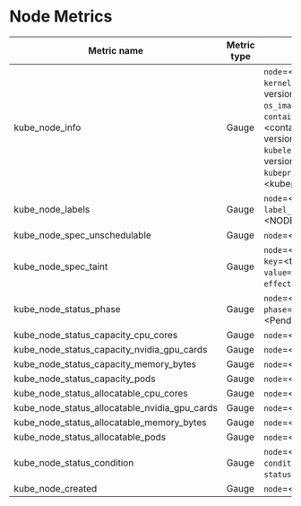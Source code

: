 # Node Metrics

| Metric name| Metric type | Labels/tags |
| ---------- | ----------- | ----------- |
| kube_node_info | Gauge | `node`=&lt;node-address&gt; <br> `kernel_version`=&lt;kernel-version&gt; <br> `os_image`=&lt;os-image-name&gt; <br> `container_runtime_version`=&lt;container-runtime-and-version-combination&gt; <br> `kubelet_version`=&lt;kubelet-version&gt; <br> `kubeproxy_version`=&lt;kubeproxy-version&gt; |
| kube_node_labels | Gauge | `node`=&lt;node-address&gt; <br> `label_NODE_LABEL`=&lt;NODE_LABEL&gt;  |
| kube_node_spec_unschedulable | Gauge | `node`=&lt;node-address&gt;|
| kube_node_spec_taint | Gauge | `node`=&lt;node-address&gt; <br> `key`=&lt;taint-key&gt; <br> `value=`&lt;taint-value&gt; <br> `effect=`&lt;taint-effect&gt; |
| kube_node_status_phase| Gauge | `node`=&lt;node-address&gt; <br> `phase`=&lt;Pending\|Running\|Terminated&gt; |
| kube_node_status_capacity_cpu_cores | Gauge | `node`=&lt;node-address&gt;|
| kube_node_status_capacity_nvidia_gpu_cards | Gauge | `node`=&lt;node-address&gt;|
| kube_node_status_capacity_memory_bytes | Gauge | `node`=&lt;node-address&gt;|
| kube_node_status_capacity_pods | Gauge | `node`=&lt;node-address&gt;|
| kube_node_status_allocatable_cpu_cores | Gauge | `node`=&lt;node-address&gt;|
| kube_node_status_allocatable_nvidia_gpu_cards | Gauge | `node`=&lt;node-address&gt;|
| kube_node_status_allocatable_memory_bytes | Gauge | `node`=&lt;node-address&gt;|
| kube_node_status_allocatable_pods | Gauge | `node`=&lt;node-address&gt;|
| kube_node_status_condition | Gauge | `node`=&lt;node-address&gt; <br> `condition`=&lt;node-condition&gt; <br> `status`=&lt;true\|false\|unknown&gt; |
| kube_node_created | Gauge | `node`=&lt;node-address&gt;|
